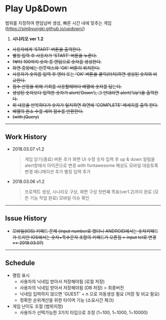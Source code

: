 # Play Up&Down
범위를 지정하여 랜덤넘버 생성, 빠른 시간 내에 맞추는 게임
(https://simbyungki.github.io/updown/)

1. **시나리오 ver 1.2**
  - ~~사용자에게 'START' 버튼을 출력한다.~~
  - ~~별칭 입력 후 사용자가 'START' 버튼을 누른다.~~
  - ~~1부터 100까지 숫자 중 랜덤으로 숫자를 생성한다.~~
  - ~~화면 중앙에는 인풋박스와 'OK' 버튼이 위치한다.~~
  - ~~사용자가 숫자를 입력 후 엔터 또는 'OK' 버튼을 클릭(터치)하면 생성된 숫자와 비교한다.~~
  - ~~점수 산정을 위해 기회를 사용할때마다 배열에 숫자를 담는다.~~
  - ~~생성된 숫자보다 입력한 숫자가 alert('Down'),
      그 반대라면 alert('Up')을 출력한다.~~
  - ~~위 내용을 반복하다가 숫자가 일치하면 화면에 'COMPLETE' 메세지를 출력 한다.~~
  - ~~배열의 원소 수를 세어 점수를 반환한다.~~
  - ~~(with jQuery)~~

---
## Work History
- 2018.03.07 v1.2
  > 게임 닫기(종료) 버튼 추가
  > 화면 UI 수정
    > 숫자 입력 후 up & down 알림을 alert창에서 아이콘으로 변경 with fontawesome
    > 해상도 모바일 대응토록 변경
    > 애니메이션 추가
  > 별칭 입력 추가

- 2018.03.06 v1.2
  > 프로젝트 생성, 시나리오 구상, 화면 구성
  > 첫번쨰 목표(ver1.2)까지 완료 (모든 기능 작업 완료)
  > 모바일 이슈 확인

---
## Issue History
- ~~모바일(IOS) 키패드 문제 (input number로 했더니 ANDROID에서는 숫자키패드가 뜨지만 IOS에서는 숫자+특수문자 조합의 키패드가 오픈됨 > input tel로 변경 >> 2018.03.07)~~

---
## Schedule
- 랭킹 표시
  - 사용자의 닉네임 받아서 저장해야됨 (로컬 저장)
  - 사용자의 닉네임 받아서 저장해야됨 (DB 저장) > 최종버전
  - 닉네임 입력하지 않으면 'GUEST' + n 으로 자동생성 필요 (저장 및 비교 필요)
  - 정확한 순위계산을 위한 타이머 기능 (소요시간 체크)
- 게임 난이도 조절 (범위지정)
  - 사용자가 선택가능한 3가지 타입으로 조정 (1~100, 1~1000, 1~10000)

